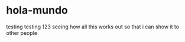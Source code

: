 # hola-mundo
testing testing 123
seeing how all this works out so that i can show it to other people
